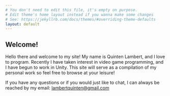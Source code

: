 ```yaml
---
# You don't need to edit this file, it's empty on purpose.
# Edit theme's home layout instead if you wanna make some changes
# See: https://jekyllrb.com/docs/themes/#overriding-theme-defaults
layout: default
---
```


## [](#header-2)Welcome!

 Hello there and welcome to my site! My name is Quinten Lambert, and I love to program. Recently I have
 taken interest in video game programming, and I have begun to work in Unity. This site will serve as a 
 compilation of my personal work so feel free to browse at your leisure! 
 
 If you have any questions or if you would just like to chat, I can always be reached by my email: lambertquinten@gmail.com
